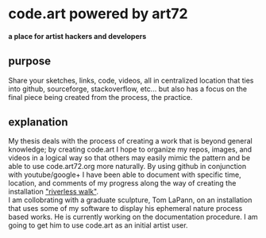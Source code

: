 <h1>code.art powered by art72</h1>
<h4>a place for artist hackers and developers</h4>

<h2>purpose</h2>
<p>Share your sketches, links, code, videos, all in centralized location that ties into github, sourceforge, stackoverflow, etc... but also has a focus on the final piece being created from the process, the practice.</p>

<h2>explanation</h2>
<p>My thesis deals with the process of creating a work that is beyond general knowledge; by creating code.art I hope to organize my repos, images, and videos in a logical way so that others may easily mimic the pattern and be able to use code.art72.org more naturally.
By using github in conjunction with youtube/google+ I have been able to document with specific time, location, and comments of my progress along the way of creating the installation <a href='https://github.com/hcwiley/riverless-walk' target="_blank">"riverless walk"</a>.
<br>
I am collobrating with a graduate sculpture, Tom LaPann, on an installation that uses some of my software to display his ephemeral nature process based works. He is currently working on the documentation procedure. I am going to get him to use code.art as an initial artist user.
</p>

